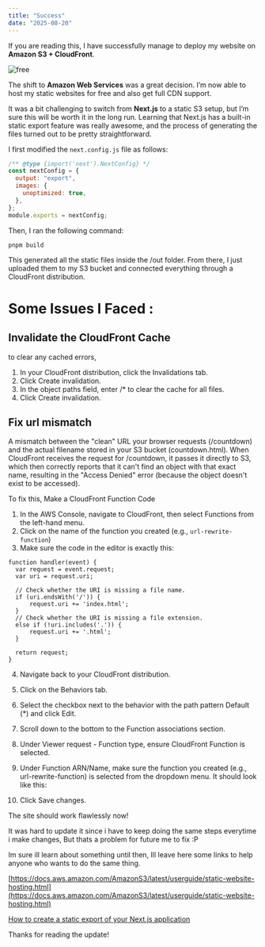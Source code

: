 ```yaml
---
title: "Success"
date: "2025-08-20"
---
```


If you are reading this, I have successfully manage to deploy my website on **Amazon S3 + CloudFront**.

![free](/images/breaking-free.png)

The shift to **Amazon Web Services** was a great decision. I’m now able to host my static websites for free and also get full CDN support.

It was a bit challenging to switch from **Next.js** to a static S3 setup, but I’m sure this will be worth it in the long run. Learning that Next.js has a built-in static export feature was really awesome, and the process of generating the files turned out to be pretty straightforward.

I first modified the `next.config.js` file as follows:

```js
/** @type {import('next').NextConfig} */
const nextConfig = {
  output: "export",
  images: {
    unoptimized: true,
  },
};
module.exports = nextConfig;
```
Then, I ran the following command:

`pnpm build`

This generated all the static files inside the /out folder. From there, I just uploaded them to my S3 bucket and connected everything through a CloudFront distribution.

# **Some Issues I Faced :** 

## Invalidate the CloudFront Cache

to clear any cached errors,

1. In your CloudFront distribution, click the Invalidations tab.
2. Click Create invalidation.
3. In the object paths field, enter /* to clear the cache for all files.
4. Click Create invalidation.

## Fix url mismatch

A mismatch between the "clean" URL your browser requests (/countdown) and the actual filename stored in your S3 bucket (countdown.html). When CloudFront receives the request for /countdown, it passes it directly to S3, which then correctly reports that it can't find an object with that exact name, resulting in the "Access Denied" error (because the object doesn't exist to be accessed).

To fix this, Make a CloudFront Function Code

1. In the AWS Console, navigate to CloudFront, then select Functions from the left-hand menu.
2. Click on the name of the function you created (e.g., `url-rewrite-function`)
3. Make sure the code in the editor is exactly this:
  ```
  function handler(event) {
    var request = event.request;
    var uri = request.uri;

    // Check whether the URI is missing a file name.
    if (uri.endsWith('/')) {
        request.uri += 'index.html';
    }
    // Check whether the URI is missing a file extension.
    else if (!uri.includes('.')) {
        request.uri += '.html';
    }

    return request;
  }
  ```
4. Navigate back to your CloudFront distribution.

5. Click on the Behaviors tab.

6. Select the checkbox next to the behavior with the path pattern Default (*) and click Edit.

7. Scroll down to the bottom to the Function associations section.

8. Under Viewer request - Function type, ensure CloudFront Function is selected.

9. Under Function ARN/Name, make sure the function you created (e.g., url-rewrite-function) is selected from the dropdown menu. It should look like this:

10. Click Save changes.


The site should work flawlessly now!

It was hard to update it since i have to keep doing the same steps everytime i make changes, But thats a problem for future me to fix :P

Im sure ill learn about something until then, Ill leave here some links to help anyone who wants to do the same thing.

[https://docs.aws.amazon.com/AmazonS3/latest/userguide/static-website-hosting.html](https://docs.aws.amazon.com/AmazonS3/latest/userguide/static-website-hosting.html)

[How to create a static export of your Next.js application](https://nextjs.org/docs/pages/guides/static-exports)


Thanks for reading the update!


